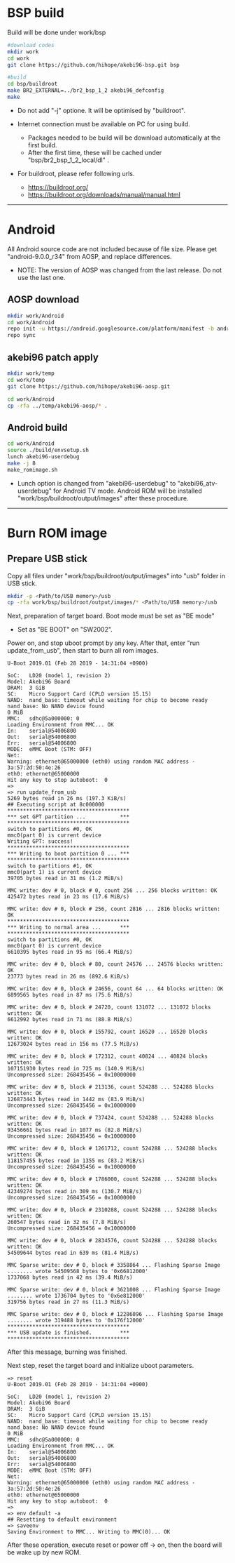 # BSP build

Build will be done under work/bsp

```sh
#download codes
mkdir work
cd work
git clone https://github.com/hihope/akebi96-bsp.git bsp

#build 
cd bsp/buildroot
make BR2_EXTERNAL=../br2_bsp_1_2 akebi96_defconfig
make
```
* Do not add "-j" optione. It will be optimised by "buildroot".
* Internet connection must be available on PC for using build. 
    * Packages needed to be build will be download automatically at the first build.
    * After the first time, these will be cached under "bsp/br2_bsp_1_2_local/dl" . 

* For buildroot, please refer following urls.
    * https://buildroot.org/
    * https://buildroot.org/downloads/manual/manual.html

---
# Android
All Android source code are not included because of file size.
Please get "android-9.0.0_r34" from AOSP, and replace differences.
* NOTE: The version of AOSP was changed from the last release. Do not use the last one.

## AOSP download

```sh
mkdir work/Android
cd work/Android
repo init -u https://android.googlesource.com/platform/manifest -b android-9.0.0_r34
repo sync
```

## akebi96 patch apply
```sh
mkdir work/temp
cd work/temp 
git clone https://github.com/hihope/akebi96-aosp.git

cd work/Android
cp -rfa ../temp/akebi96-aosp/* .
```

## Android build

```sh
cd work/Android
source ./build/envsetup.sh
lunch akebi96-userdebug
make -j 8
make_romimage.sh
```
* Lunch option is changed from "akebi96-userdebug" to "akebi96_atv-userdebug" for Android TV mode.
  Android ROM will be installed "work/bsp/buildroot/output/images" after these procedure.

---
# Burn ROM image
## Prepare USB stick

Copy all files under "work/bsp/buildroot/output/images" into "usb" folder in USB stick.

```sh
mkdir -p <Path/to/USB memory>/usb
cp -rfa work/bsp/buildroot/output/images/* <Path/to/USB memory>/usb
```

Next, preparation of target board.
Boot mode must be set as "BE mode"
* Set as "BE BOOT" on "SW2002".

Power on, and stop uboot prompt by any key.
After that, enter "run update_from_usb", then start to burn all rom images.

```
U-Boot 2019.01 (Feb 28 2019 - 14:31:04 +0900)

SoC:   LD20 (model 1, revision 2)
Model: Akebi96 Board
DRAM:  3 GiB
SC:    Micro Support Card (CPLD version 15.15)
NAND:  nand_base: timeout while waiting for chip to become ready
nand_base: No NAND device found
0 MiB
MMC:   sdhc@5a000000: 0
Loading Environment from MMC... OK
In:    serial@54006800
Out:   serial@54006800
Err:   serial@54006800
MODE:  eMMC Boot (STM: OFF)
Net:   
Warning: ethernet@65000000 (eth0) using random MAC address - 3a:57:2d:50:4e:26
eth0: ethernet@65000000
Hit any key to stop autoboot:  0 
=> 
=> run update_from_usb
5269 bytes read in 26 ms (197.3 KiB/s)
## Executing script at 8c000000
***************************************
*** set GPT partition ...           ***
***************************************
switch to partitions #0, OK
mmc0(part 0) is current device
Writing GPT: success!
***************************************
*** Writing to boot partition 0 ... ***
***************************************
switch to partitions #1, OK
mmc0(part 1) is current device
39705 bytes read in 31 ms (1.2 MiB/s)

MMC write: dev # 0, block # 0, count 256 ... 256 blocks written: OK
425472 bytes read in 23 ms (17.6 MiB/s)

MMC write: dev # 0, block # 256, count 2816 ... 2816 blocks written: OK
***************************************
*** Writing to normal area ...      ***
***************************************
switch to partitions #0, OK
mmc0(part 0) is current device
6610395 bytes read in 95 ms (66.4 MiB/s)

MMC write: dev # 0, block # 80, count 24576 ... 24576 blocks written: OK
23773 bytes read in 26 ms (892.6 KiB/s)

MMC write: dev # 0, block # 24656, count 64 ... 64 blocks written: OK
6899565 bytes read in 87 ms (75.6 MiB/s)

MMC write: dev # 0, block # 24720, count 131072 ... 131072 blocks written: OK
6612992 bytes read in 71 ms (88.8 MiB/s)

MMC write: dev # 0, block # 155792, count 16520 ... 16520 blocks written: OK
12673024 bytes read in 156 ms (77.5 MiB/s)

MMC write: dev # 0, block # 172312, count 40824 ... 40824 blocks written: OK
107151930 bytes read in 725 ms (140.9 MiB/s)
Uncompressed size: 268435456 = 0x10000000

MMC write: dev # 0, block # 213136, count 524288 ... 524288 blocks written: OK
126873443 bytes read in 1442 ms (83.9 MiB/s)
Uncompressed size: 268435456 = 0x10000000

MMC write: dev # 0, block # 737424, count 524288 ... 524288 blocks written: OK
93456661 bytes read in 1077 ms (82.8 MiB/s)
Uncompressed size: 268435456 = 0x10000000

MMC write: dev # 0, block # 1261712, count 524288 ... 524288 blocks written: OK
118157455 bytes read in 1355 ms (83.2 MiB/s)
Uncompressed size: 268435456 = 0x10000000

MMC write: dev # 0, block # 1786000, count 524288 ... 524288 blocks written: OK
42349274 bytes read in 309 ms (130.7 MiB/s)
Uncompressed size: 268435456 = 0x10000000

MMC write: dev # 0, block # 2310288, count 524288 ... 524288 blocks written: OK
260547 bytes read in 32 ms (7.8 MiB/s)
Uncompressed size: 268435456 = 0x10000000

MMC write: dev # 0, block # 2834576, count 524288 ... 524288 blocks written: OK
54509644 bytes read in 639 ms (81.4 MiB/s)

MMC Sparse write: dev # 0, block # 3358864 ... Flashing Sparse Image
........ wrote 54509568 bytes to '0x66812000'
1737068 bytes read in 42 ms (39.4 MiB/s)

MMC Sparse write: dev # 0, block # 3621008 ... Flashing Sparse Image
........ wrote 1736704 bytes to '0x6e812000'
319756 bytes read in 27 ms (11.3 MiB/s)

MMC Sparse write: dev # 0, block # 12286096 ... Flashing Sparse Image
........ wrote 319488 bytes to '0x176f12000'
***************************************
*** USB update is finished.         ***
***************************************
```

After this message, burning was finished.

Next step, reset the target board and initialize uboot parameters.

```
=> reset
U-Boot 2019.01 (Feb 28 2019 - 14:31:04 +0900)

SoC:   LD20 (model 1, revision 2)
Model: Akebi96 Board
DRAM:  3 GiB
SC:    Micro Support Card (CPLD version 15.15)
NAND:  nand_base: timeout while waiting for chip to become ready
nand_base: No NAND device found
0 MiB
MMC:   sdhc@5a000000: 0
Loading Environment from MMC... OK
In:    serial@54006800
Out:   serial@54006800
Err:   serial@54006800
MODE:  eMMC Boot (STM: OFF)
Net:   
Warning: ethernet@65000000 (eth0) using random MAC address - 3a:57:2d:50:4e:26
eth0: ethernet@65000000
Hit any key to stop autoboot:  0 
=> 
=> env default -a
## Resetting to default environment
=> saveenv
Saving Environment to MMC... Writing to MMC(0)... OK
```

After these operation, execute reset or power off -> on, then the board will be wake up by new ROM.
